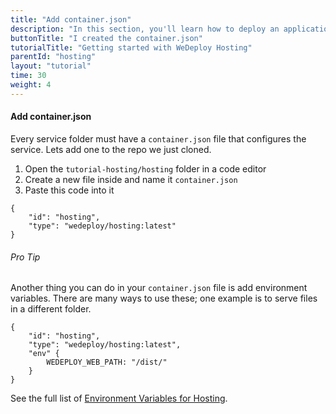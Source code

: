 ```yaml
---
title: "Add container.json"
description: "In this section, you'll learn how to deploy an application using WeDeploy Hosting."
buttonTitle: "I created the container.json"
tutorialTitle: "Getting started with WeDeploy Hosting"
parentId: "hosting"
layout: "tutorial"
time: 30
weight: 4
---
```


#### Add container.json

Every service folder must have a `container.json` file that configures the service. Lets add one to the repo we just cloned. 

1. Open the `tutorial-hosting/hosting` folder in a code editor
2. Create a new file inside and name it `container.json`
3. Paste this code into it

```application/json
{
	"id": "hosting",
	"type": "wedeploy/hosting:latest"
}
```

<aside>

###### <span class="icon-16-star"></span> Pro Tip

Another thing you can do in your `container.json` file is add environment variables. There are many ways to use these; one example is to serve files in a different folder.

```application/json
{
	"id": "hosting",
	"type": "wedeploy/hosting:latest",
	"env" {
		WEDEPLOY_WEB_PATH: "/dist/"
	}
}
```

See the full list of <a href="http://wedeploy.com/docs/hosting/environment-variables.html" target="_blank">Environment Variables for Hosting</a>.

</aside>
